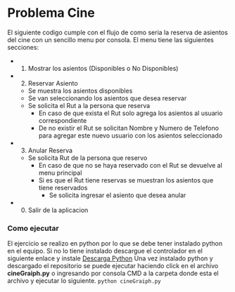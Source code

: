 # Problema Cine

El siguiente codigo cumple con el flujo de como seria la reserva de asientos del cine con un sencillo menu por consola.
El menu tiene las siguientes secciones:
- 1. Mostrar los asientos (Disponibles o No Disponibles)
- 2. Reservar Asiento
  - Se muestra los asientos disponibles
  - Se van seleccionando los asientos que desea reservar
  - Se solicita el Rut a la persona que reserva
    - En caso de que exista el Rut solo agrega los asientos al usuario correspondiente
    - De no existir el Rut se solicitan Nombre y Numero de Telefono para agregar este nuevo usuario con los asientos seleccionado
- 3. Anular Reserva
    - Se solicita Rut de la persona que reservo
        - En caso de que no se haya reservado con el Rut se devuelve al menu principal
        - Si es que el Rut tiene reservas se muestran los asientos que tiene reservados
            - Se solicita ingresar el asiento que desea anular
- 0. Salir de la aplicacion

### Como ejecutar
El ejercicio se realizo en python por lo que se debe tener instalado python en el equipo.
Si no lo tiene instalado descargue el controlador en el siguiente enlace y instale [Descarga Python](https://www.python.org/downloads/)
Una vez instalado python y descargado el repositorio se puede ejecutar haciendo click en el archivo **cineGraiph.py** o ingresando por consola CMD a la carpeta donde esta el archivo y ejecutar lo siguiente.
`python cineGraiph.py`
